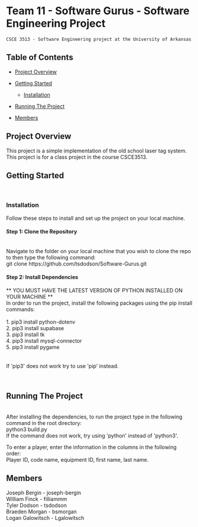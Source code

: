# Team 11 - Software Gurus - Software Engineering Project

    CSCE 3513 - Software Engineering project at the University of Arkansas

## Table of Contents

- [Project Overview](#project-overview)

- [Getting Started](#getting-started)
  - [Installation](#installation)

- [Running The Project](#running-the-project)

- [Members](#members)


## Project Overview

This project is a simple implementation of the old school laser tag system. This project is for a class project in the course CSCE3513.


## Getting Started
<br>

### Installation

Follow these steps to install and set up the project on your local machine.
<br>

#### Step 1: Clone the Repository
<br>
Navigate to the folder on your local machine that you wish to clone the repo to then type the following command: 
<br>
git clone https://github.com/tsdodson/Software-Gurus.git
<br>

#### Step 2: Install Dependencies
** YOU MUST HAVE THE LATEST VERSION OF PYTHON INSTALLED ON YOUR MACHINE **
<br>
In order to run the project, install the following packages using the pip install commands: <br><br>
    1. pip3 install python-dotenv <br>
    2. pip3 install supabase <br>
    3. pip3 install tk <br>
    4. pip3 install mysql-connector <br>
    5. pip3 install pygame <br>
    <br><br>
If 'pip3' does not work try to use 'pip' instead.

<br>

## Running The Project
<br>
After installing the dependencies, to run the project type in the following command in the root directory:
<br>
python3 build.py
<br>
If the command does not work, try using 'python' instead of 'python3'.

<br>

To enter a player, enter the information in the columns in the following order:
<br>
Player ID, code name, equipment ID, first name, last name.

## Members

Joseph Bergin - joseph-bergin
<br>
William Finck - filliammm
<br>
Tyler Dodson - tsdodson
<br>
Braeden Morgan - bsmorgan
<br>
Logan Galowitsch - Lgalowitsch
<br>